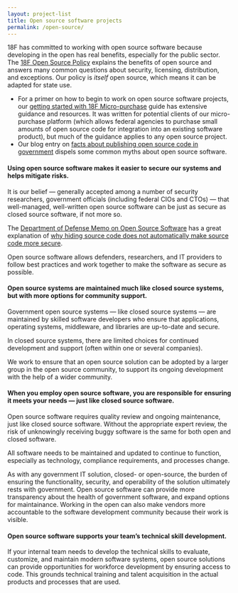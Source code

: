 ```yaml
---
layout: project-list
title: Open source software projects
permalink: /open-source/
---
```


18F has committed to working with open source software because developing in the open has real benefits, especially for the public sector. The [18F Open Source Policy](https://github.com/18F/open-source-policy/blob/master/policy.md) explains the benefits of open source and answers many common questions about security, licensing, distribution, and exceptions. Our policy is _itself_ open source, which means it can be adapted for state use.

* For a primer on how to begin to work on open source software projects, our [getting started with 18F Micro-purchase](https://pages.18f.gov/micropurchase/docs/getting-started/) guide has extensive guidance and resources. It was written for potential clients of our micro-purchase platform (which allows federal agencies to purchase small amounts of open source code for integration into an existing software product), but much of the guidance applies to any open source project.
* Our blog entry on [facts about publishing open source code in government](https://18f.gsa.gov/2016/08/08/facts-about-publishing-open-source-code-in-government/) dispels some common myths about open source software.

#### Using open source software makes it easier to secure our systems and helps mitigate risks.

It is our belief — generally accepted among a number of security researchers, government officials (including federal CIOs and CTOs) — that well-managed, well-written open source software can be just as secure as closed source software, if not more so.

The [Department of Defense Memo on Open Source Software](http://dodcio.defense.gov/Open-Source-Software-FAQ/) has a great explanation of [why hiding source code does not automatically make source code more secure](http://dodcio.defense.gov/Open-Source-Software-FAQ/#Q:_Doesn.27t_hiding_source_code_automatically_make_software_more_secure.3F).

Open source software allows defenders, researchers, and IT providers to follow best practices and work together to make the software as secure as possible.

#### Open source systems are maintained much like closed source systems, but with more options for community support.

Government open source systems — like closed source systems — are maintained by skilled software developers who ensure that applications, operating systems, middleware, and libraries are up-to-date and secure.

In closed source systems, there are limited choices for continued development and support (often within one or several companies).

We work to ensure that an open source solution can be adopted by a larger group in the open source community, to support its ongoing development with the help of a wider community.

#### When you employ open source software, you are responsible for ensuring it meets your needs — just like closed source software.

Open source software requires quality review and ongoing maintenance, just like closed source software. Without the appropriate expert review, the risk of unknowingly receiving buggy software is the same for both open and closed software.

All software needs to be maintained and updated to continue to function, especially as technology, compliance requirements, and processes change.

As with any government IT solution, closed- or open-source, the burden of ensuring the functionality, security, and operability of the solution ultimately rests with government. Open source software can provide more transparency about the health of government software, and expand options for maintainance. Working in the open can also make vendors more accountable to the software development community because their work is visible.

#### Open source software supports your team’s technical skill development.

If your internal team needs to develop the technical skills to evaluate, customize, and maintain modern software systems, open source solutions can provide opportunities for workforce development by ensuring access to code. This grounds technical training and talent acquisition in the actual products and processes that are used.
